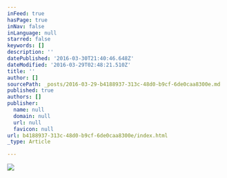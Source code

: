 ```yaml
---
inFeed: true
hasPage: true
inNav: false
inLanguage: null
starred: false
keywords: []
description: ''
datePublished: '2016-03-30T21:40:46.648Z'
dateModified: '2016-03-29T02:48:21.510Z'
title: ''
author: []
sourcePath: _posts/2016-03-29-b4188937-313c-48d0-b9cf-6de0caa8300e.md
published: true
authors: []
publisher:
  name: null
  domain: null
  url: null
  favicon: null
url: b4188937-313c-48d0-b9cf-6de0caa8300e/index.html
_type: Article

---
```

![](https://the-grid-user-content.s3-us-west-2.amazonaws.com/92a88552-0ce1-408e-bd19-a86fdf3f845a.jpg)